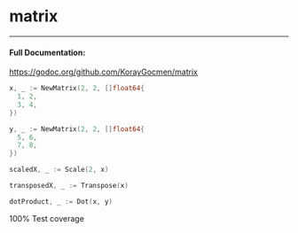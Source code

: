 # matrix
---
#### Full Documentation:

https://godoc.org/github.com/KorayGocmen/matrix

```go
x, _ := NewMatrix(2, 2, []float64{
  1, 2,
  3, 4,
})

y, _ := NewMatrix(2, 2, []float64{
  5, 6,
  7, 8,
})

scaledX, _ := Scale(2, x)

transposedX, _ := Transpose(x)

dotProduct, _ := Dot(x, y)
```

100% Test coverage